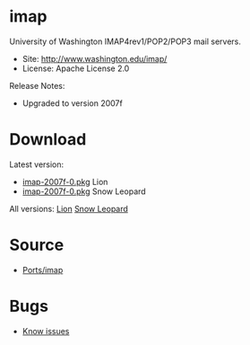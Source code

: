 

# imap #

University of Washington IMAP4rev1/POP2/POP3 mail servers.

  * Site: http://www.washington.edu/imap/
  * License: Apache License 2.0

Release Notes:
  * Upgraded to version 2007f


# Download #

Latest version:
  * [imap-2007f-0.pkg](http://code.google.com/p/rudix/downloads/detail?name=imap-2007f-0.pkg) Lion
  * [imap-2007f-0.pkg](http://code.google.com/p/rudix-snowleopard/downloads/detail?name=imap-2007f-0.pkg) Snow Leopard

All versions: [Lion](http://code.google.com/p/rudix/downloads/list?q=imap) [Snow Leopard](http://code.google.com/p/rudix-snowleopard/downloads/list?q=imap)

# Source #
  * [Ports/imap](http://code.google.com/p/rudix/source/browse/Ports/imap)

# Bugs #
  * [Know issues](http://code.google.com/p/rudix/issues/list?q=imap)
